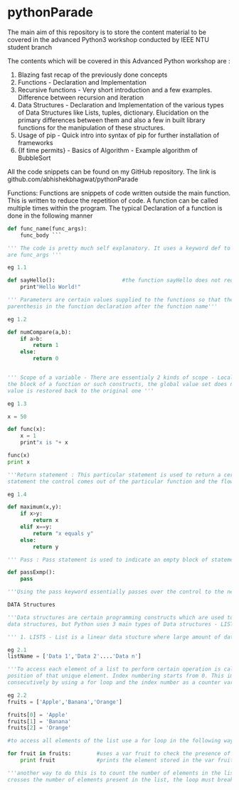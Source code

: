 # pythonParade
The main aim of this repository is to store the content material to be covered in the advanced Python3 workshop conducted by IEEE NTU student branch


The contents which will be covered in this Advanced Python workshop are :
1. Blazing fast recap of the previously done concepts
2. Functions - Declaration and Implementation
3. Recursive functions - Very short introduction and a few examples. Difference between recursion and iteration
4. Data Structures - Declaration and Implementation of the various types of Data Structures like Lists, tuples, dictionary. Elucidation on the primary differences
between them and also a few in built library functions for the manipulation of these structures.
5. Usage of pip - Quick intro into syntax of pip for further installation of frameworks
6. {If time permits} - Basics of Algorithm - Example algorithm of BubbleSort

All the code snippets can be found on my GitHub repository. The link is github.com/abhishekbhagwat/pythonParade 



Functions:
Functions are snippets of code written outside the main function. This is written to reduce the repetition of code. A function can be called multiple times within the
program. The typical Declaration of a function is done in the following manner

```python
def func_name(func_args):
    func_body ```

''' The code is pretty much self explanatory. It uses a keyword def to define the function. The name of the function is func_name and the arguments taken by the function
are func_args '''

eg 1.1

def sayHello():                     #the function sayHello does not require any arguments
    print"Hello World!"

''' Parameters are certain values supplied to the functions so that they can use these values to perform certain actions or operations. These are supplied in the 
parenthesis in the function declaration after the function name'''

eg 1.2

def numCompare(a,b):
    if a>b:
        return 1
    else:
        return 0


''' Scope of a variable - There are essentialy 2 kinds of scope - Local and Global. Local scope means that if a value of a particular variable is modified inside 
the block of a function or such constructs, the global value set does not change. As soon as the control escapes that particular block of execution, the 
value is restored back to the original one '''

eg 1.3

x = 50

def func(x):
    x = 1
    print"x is "+ x

func(x)
print x 

'''Return statement : This particular statement is used to return a certain value from the function. Usually only a single value can be returned. After the return
statement the control comes out of the particular function and the flow of control moves on.'''

eg 1.4

def maximum(x,y):
    if x>y:
        return x
    elif x==y:
        return "x equals y"
    else:
        return y

''' Pass : Pass statement is used to indicate an empty block of statements'''

def passExmp():
    pass

'''Using the pass keyword essentially passes over the control to the next line of code'''

DATA Structures

'''Data structures are certain programming constructs which are used to store data in a certain manner. Different programming languages make use of different 
data structures, but Python uses 3 main types of Data structures - LISTS, TUPLES, DICTIONARY'''

''' 1. LISTS - List is a linear data stucture where large amount of data is stored in consecutive memory locations. Initialization of a list is very easy'''

eg 2.1
listName = ['Data 1','Data 2'....'Data n']

'''To access each element of a list to perform certain operation is called as Traversal. Each element of a list has an index which essentially denotes the 
position of that unique element. Index numbering starts from 0. This implies that the very first element of a list has an index of 0. Each element can be accessed
consecutively by using a for loop and the index number as a counter variable.'''

eg 2.2 
fruits = ['Apple','Banana','Orange']

fruits[0] = 'Apple'
fruits[1] = 'Banana'
fruits[2] = 'Orange'

#to access all elements of the list use a for loop in the following way

for fruit in fruits:        #uses a var fruit to check the presence of an element in list   
    print fruit             #prints the element stored in the var fruit

'''another way to do this is to count the number of elements in the list and use a counter variable to iterate over the list. As soon as the counter variable 
crosses the number of elements present in the list, the loop must break'''



